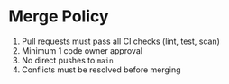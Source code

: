 # Merge Policy

1. Pull requests must pass all CI checks (lint, test, scan)
2. Minimum 1 code owner approval
3. No direct pushes to `main`
4. Conflicts must be resolved before merging
